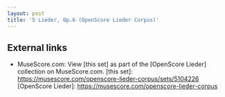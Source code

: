 ```yaml
---
layout: post
title: '5 Lieder, Op.6 (OpenScore Lieder Corpus)'
---
```


## External links

- MuseScore.com: View [this set] as part of the [OpenScore Lieder] collection on MuseScore.com.
[this set]: https://musescore.com/openscore-lieder-corpus/sets/5104226
[OpenScore Lieder]: https://musescore.com/openscore-lieder-corpus
